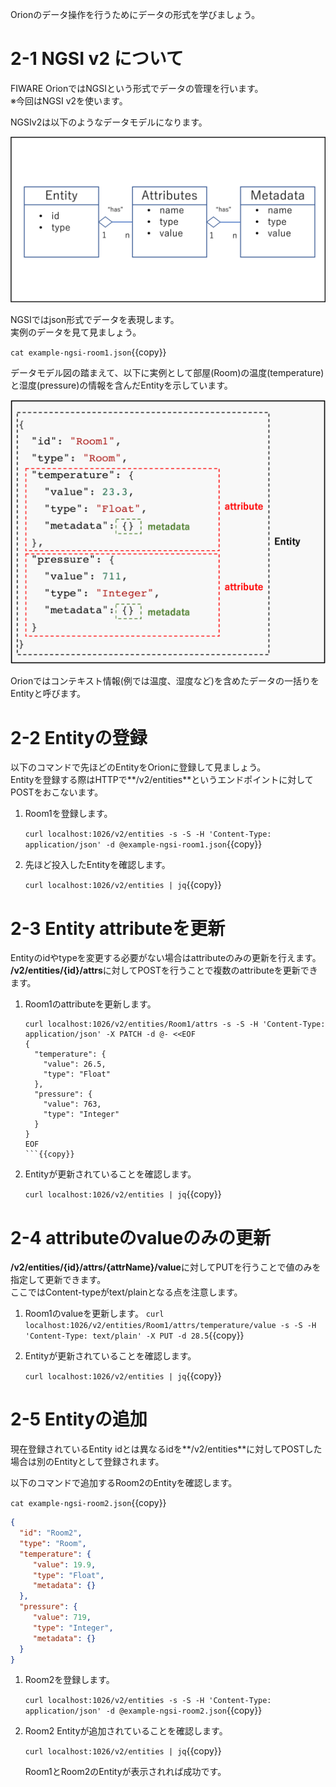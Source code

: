 Orionのデータ操作を行うためにデータの形式を学びましょう。

# 2-1 NGSI v2 について

FIWARE OrionではNGSIという形式でデータの管理を行います。  
※今回はNGSI v2を使います。


NGSIv2は以下のようなデータモデルになります。

![NGSIv2](https://github.com/c-3lab/katacoda-scenarios/raw/main/assets/part2/2-0.png)

NGSIではjson形式でデータを表現します。  
実例のデータを見て見ましょう。

`cat example-ngsi-room1.json`{{copy}}


データモデル図の踏まえて、以下に実例として部屋(Room)の温度(temperature)と湿度(pressure)の情報を含んだEntityを示しています。

![NGSIv2](https://github.com/c-3lab/katacoda-scenarios/raw/main/assets/part2/2-1.png)

Orionではコンテキスト情報(例では温度、湿度など)を含めたデータの一括りをEntityと呼びます。

# 2-2 Entityの登録

以下のコマンドで先ほどのEntityをOrionに登録して見ましょう。  
Entityを登録する際はHTTPで**/v2/entities**というエンドポイントに対してPOSTをおこないます。

1. Room1を登録します。

   `curl localhost:1026/v2/entities -s -S -H 'Content-Type: application/json' -d @example-ngsi-room1.json`{{copy}}

2. 先ほど投入したEntityを確認します。

   `curl localhost:1026/v2/entities | jq`{{copy}}


# 2-3 Entity attributeを更新

Entityのidやtypeを変更する必要がない場合はattributeのみの更新を行えます。  
**/v2/entities/{id}/attrs**に対してPOSTを行うことで複数のattributeを更新できます。

1. Room1のattributeを更新します。
   ```
   curl localhost:1026/v2/entities/Room1/attrs -s -S -H 'Content-Type: application/json' -X PATCH -d @- <<EOF
   {
     "temperature": {
       "value": 26.5,
       "type": "Float"
     },
     "pressure": {
       "value": 763,
       "type": "Integer"
     }
   }
   EOF
   ```{{copy}}

2. Entityが更新されていることを確認します。

   `curl localhost:1026/v2/entities | jq`{{copy}}

# 2-4 attributeのvalueのみの更新

**/v2/entities/{id}/attrs/{attrName}/value**に対してPUTを行うことで値のみを指定して更新できます。  
ここではContent-typeがtext/plainとなる点を注意します。


1. Room1のvalueを更新します。
   `curl localhost:1026/v2/entities/Room1/attrs/temperature/value -s -S -H 'Content-Type: text/plain' -X PUT -d 28.5`{{copy}}

2. Entityが更新されていることを確認します。

   `curl localhost:1026/v2/entities | jq`{{copy}}


# 2-5 Entityの追加

現在登録されているEntity idとは異なるidを**/v2/entities**に対してPOSTした場合は別のEntityとして登録されます。


以下のコマンドで追加するRoom2のEntityを確認します。

`cat example-ngsi-room2.json`{{copy}}

```json
{
  "id": "Room2",
  "type": "Room",
  "temperature": {
     "value": 19.9,
     "type": "Float",
     "metadata": {}
  },
  "pressure": {
     "value": 719,
     "type": "Integer",
     "metadata": {}
  }
}
```

1. Room2を登録します。

   `curl localhost:1026/v2/entities -s -S -H 'Content-Type: application/json' -d @example-ngsi-room2.json`{{copy}}

2. Room2 Entityが追加されていることを確認します。

   `curl localhost:1026/v2/entities | jq`{{copy}}

   Room1とRoom2のEntityが表示されれば成功です。
